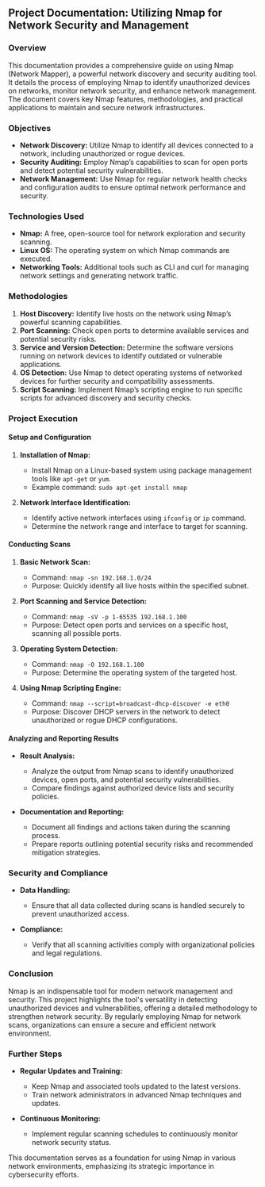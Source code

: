## Project Documentation: Utilizing Nmap for Network Security and Management

### Overview

This documentation provides a comprehensive guide on using Nmap (Network Mapper), a powerful network discovery and security auditing tool. It details the process of employing Nmap to identify unauthorized devices on networks, monitor network security, and enhance network management. The document covers key Nmap features, methodologies, and practical applications to maintain and secure network infrastructures.

### Objectives

- **Network Discovery:** Utilize Nmap to identify all devices connected to a network, including unauthorized or rogue devices.
- **Security Auditing:** Employ Nmap’s capabilities to scan for open ports and detect potential security vulnerabilities.
- **Network Management:** Use Nmap for regular network health checks and configuration audits to ensure optimal network performance and security.

### Technologies Used

- **Nmap:** A free, open-source tool for network exploration and security scanning.
- **Linux OS:** The operating system on which Nmap commands are executed.
- **Networking Tools:** Additional tools such as CLI and curl for managing network settings and generating network traffic.

### Methodologies

1. **Host Discovery:** Identify live hosts on the network using Nmap’s powerful scanning capabilities.
2. **Port Scanning:** Check open ports to determine available services and potential security risks.
3. **Service and Version Detection:** Determine the software versions running on network devices to identify outdated or vulnerable applications.
4. **OS Detection:** Use Nmap to detect operating systems of networked devices for further security and compatibility assessments.
5. **Script Scanning:** Implement Nmap’s scripting engine to run specific scripts for advanced discovery and security checks.

### Project Execution

#### Setup and Configuration

1. **Installation of Nmap:**
   - Install Nmap on a Linux-based system using package management tools like `apt-get` or `yum`.
   - Example command: `sudo apt-get install nmap`

2. **Network Interface Identification:**
   - Identify active network interfaces using `ifconfig` or `ip` command.
   - Determine the network range and interface to target for scanning.

#### Conducting Scans

1. **Basic Network Scan:**
   - Command: `nmap -sn 192.168.1.0/24`
   - Purpose: Quickly identify all live hosts within the specified subnet.

2. **Port Scanning and Service Detection:**
   - Command: `nmap -sV -p 1-65535 192.168.1.100`
   - Purpose: Detect open ports and services on a specific host, scanning all possible ports.

3. **Operating System Detection:**
   - Command: `nmap -O 192.168.1.100`
   - Purpose: Determine the operating system of the targeted host.

4. **Using Nmap Scripting Engine:**
   - Command: `nmap --script=broadcast-dhcp-discover -e eth0`
   - Purpose: Discover DHCP servers in the network to detect unauthorized or rogue DHCP configurations.

#### Analyzing and Reporting Results

- **Result Analysis:**
  - Analyze the output from Nmap scans to identify unauthorized devices, open ports, and potential security vulnerabilities.
  - Compare findings against authorized device lists and security policies.

- **Documentation and Reporting:**
  - Document all findings and actions taken during the scanning process.
  - Prepare reports outlining potential security risks and recommended mitigation strategies.

### Security and Compliance

- **Data Handling:**
  - Ensure that all data collected during scans is handled securely to prevent unauthorized access.

- **Compliance:**
  - Verify that all scanning activities comply with organizational policies and legal regulations.

### Conclusion

Nmap is an indispensable tool for modern network management and security. This project highlights the tool's versatility in detecting unauthorized devices and vulnerabilities, offering a detailed methodology to strengthen network security. By regularly employing Nmap for network scans, organizations can ensure a secure and efficient network environment.

### Further Steps

- **Regular Updates and Training:**
  - Keep Nmap and associated tools updated to the latest versions.
  - Train network administrators in advanced Nmap techniques and updates.

- **Continuous Monitoring:**
  - Implement regular scanning schedules to continuously monitor network security status.

This documentation serves as a foundation for using Nmap in various network environments, emphasizing its strategic importance in cybersecurity efforts.
